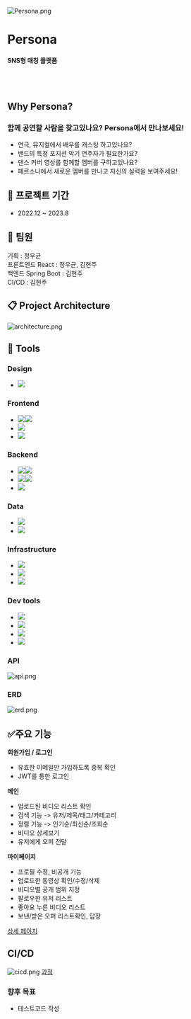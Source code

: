 ![Persona.png](img/Persona.png)
# Persona
#### **SNS형 매칭 플랫폼**  
  
</br></br>
      
## Why Persona?
### 함께 공연할 사람을 찾고있나요? Persona에서 만나보세요!
 
 
 - 연극, 뮤지컬에서 배우를 캐스팅 하고있나요?  
 - 밴드의 특정 포지션 악기 연주자가 필요한가요?  
 - 댄스 커버 영상를 함께할 멤버를 구하고있나요?  
 - 페르소나에서 새로운 멤버를 만나고 자신의 실력을 보여주세요!   



## :calendar: 프로젝트 기간
- 2022.12 ~ 2023.8  
  
  
  
## :runner: 팀원 
기획 : 정우균  
프론트엔드 React : 정우균, 김현주  
백엔드 Spring Boot : 김현주  
CI/CD : 김현주  



## :clipboard: Project Architecture
![architecture.png](img/architecture.png)  



## :wrench: Tools  


### Design  
- <img src="https://img.shields.io/badge/figma-%23F24E1E.svg?style=for-the-badge&logo=figma&logoColor=white">



### Frontend  
- <img src="https://img.shields.io/badge/react-%2320232a.svg?style=for-the-badge&logo=react&logoColor=%2361DAFB"><img src="https://img.shields.io/badge/18.2.0-515151?style=for-the-badge">  
- <img src="https://img.shields.io/badge/mobx-FF9955?style=for-the-badge&logo=mobx&logoColor=white">  
- <img src="https://img.shields.io/badge/axios-5A29E4?style=for-the-badge&logo=axios&logoColor=white">  


### Backend  
- <img src="https://img.shields.io/badge/springboot-6DB33F?style=for-the-badge&logo=springboot&logoColor=white"><img src="https://img.shields.io/badge/2.7.6-515151?style=for-the-badge">  
- <img src="https://img.shields.io/badge/java-%23ED8B00.svg?style=for-the-badge&logo=openjdk&logoColor=white"><img src="https://img.shields.io/badge/8-515151?style=for-the-badge">  
- <img src="https://img.shields.io/badge/JWT-black?style=for-the-badge&logo=JSON%20web%20tokens">  



### Data  
- <img src="https://img.shields.io/badge/mysql-4479A1?style=for-the-badge&logo=mysql&logoColor=white">  
- <img src="https://img.shields.io/badge/amazonrds-527FFF?style=for-the-badge&logo=amazonrds&logoColor=white">  



### Infrastructure  
- <img src="https://img.shields.io/badge/amazonaws-232F3E?style=for-the-badge&logo=amazonaws&logoColor=white">  
- <img src="https://img.shields.io/badge/terraform-844FBA?style=for-the-badge&logo=terraform&logoColor=white">  
- <img src="https://img.shields.io/badge/ansible-EE0000?style=for-the-badge&logo=ansible&logoColor=white">  

### Dev tools  
- <img src="https://img.shields.io/badge/Visual%20Studio%20Code-0078d7.svg?style=for-the-badge&logo=visual-studio-code&logoColor=white">  
- <img src="https://img.shields.io/badge/intellijidea-000000?style=for-the-badge&logo=intellijidea&logoColor=white">  
- <img src="https://img.shields.io/badge/github-181717?style=for-the-badge&logo=github&logoColor=white">  
- <img src="https://img.shields.io/badge/slack-4A154B?style=for-the-badge&logo=slack&logoColor=white">  



### API
![api.png](img/api.png)  



### ERD
![erd.png](img/erd.png)  



## :white_check_mark:주요 기능
**회원가입 / 로그인**
- 유효한 이메일만 가입하도록 중복 확인
- JWT를 통한 로그인

**메인**
- 업로드된 비디오 리스트 확인
- 검색 기능 -> 유저/제목/태그/카테고리
- 정렬 기능 -> 인기순/최신순/조회순
- 비디오 상세보기
- 유저에게 오퍼 전달

**마이페이지**
- 프로필 수정, 비공개 기능
- 업로드한 동영상 확인/수정/삭제
- 비디오별 공개 범위 지정
- 팔로우한 유저 리스트
- 좋아요 누른 비디오 리스트
- 보낸/받은 오퍼 리스트확인, 답장


[상세 페이지](https://www.notion.so/54758e6ba123461597073123e5012b80)  


## CI/CD
![cicd.png](img/cicd.png)
[과정](https://www.notion.so/Jenkins-215b52f1d4354d2fa522f9514773d8da)  



### 향후 목표
- 테스트코드 작성







































